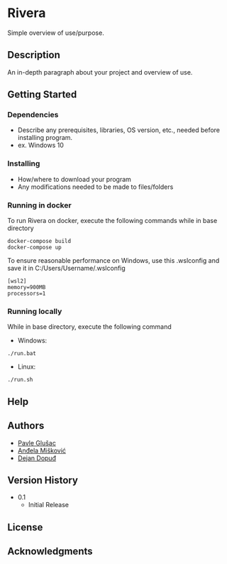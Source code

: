 # Rivera

Simple overview of use/purpose.

## Description

An in-depth paragraph about your project and overview of use.

## Getting Started

### Dependencies

* Describe any prerequisites, libraries, OS version, etc., needed before installing program.
* ex. Windows 10

### Installing

* How/where to download your program
* Any modifications needed to be made to files/folders

### Running in docker

To run Rivera on docker, execute the following commands while in base directory 

```
docker-compose build
docker-compose up
```

To ensure reasonable performance on Windows, use this .wslconfig and save it in C:/Users/Username/.wslconfig

```
[wsl2]
memory=900MB
processors=1
```
### Running locally
While in base directory, execute the following command
* Windows:
```
./run.bat
```
* Linux:
```
./run.sh
```


## Help



## Authors

* [Pavle Glušac]()
* [Anđela Mišković]()
* [Dejan Dopuđ]()

## Version History

* 0.1
    * Initial Release

## License


## Acknowledgments
